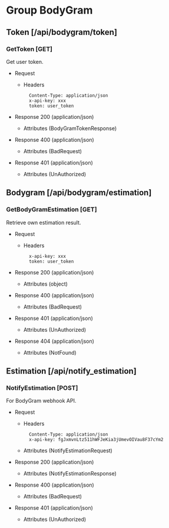 # Group BodyGram

## Token [/api/bodygram/token]

### GetToken [GET]

Get user token.  

- Request

    - Headers

            Content-Type: application/json
            x-api-key: xxx
            token: user_token

- Response 200 (application/json)
  - Attributes (BodyGramTokenResponse)
- Response 400 (application/json)
  - Attributes (BadRequest)
- Response 401 (application/json)
  - Attributes (UnAuthorized)

## Bodygram [/api/bodygram/estimation]

### GetBodyGramEstimation [GET]

Retrieve own estimation result.

- Request

    - Headers

            x-api-key: xxx
            token: user_token

- Response 200 (application/json)
  - Attributes (object)
- Response 400 (application/json)
  - Attributes (BadRequest)
- Response 401 (application/json)
  - Attributes (UnAuthorized)
- Response 404 (application/json)
  - Attributes (NotFound)

## Estimation [/api/notify_estimation]

### NotifyEstimation [POST]

For BodyGram webhook API.

- Request

    - Headers

            Content-Type: application/json
            x-api-key: fgJxmvnLtz511hWFJeKia3jUmevOIVau8F37cYm2

    - Attributes (NotifyEstimationRequest)
- Response 200 (application/json)
  - Attributes (NotifyEstimationResponse)
- Response 400 (application/json)
  - Attributes (BadRequest)
- Response 401 (application/json)
  - Attributes (UnAuthorized)
